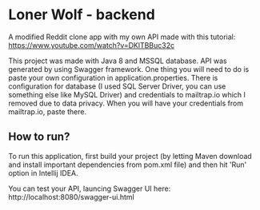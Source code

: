 # Loner Wolf - backend

A modified Reddit clone app with my own API made with this tutorial: https://www.youtube.com/watch?v=DKlTBBuc32c

This project was made with Java 8 and MSSQL database. API was generated by using Swagger framework. 
One thing you will need to do is paste your own configuration in application.properties. There is configuration for
database (I used SQL Server Driver, you can use something else like MySQL Driver) and credentials to mailtrap.io 
which I removed due to data privacy. When you will have your credentials from mailtrap.io, paste there.

## How to run?

To run this application, first build your project (by letting Maven download and install important dependencies from
pom.xml file) and then hit 'Run' option in Intellij IDEA.

You can test your API, launcing Swagger UI here: http://localhost:8080/swagger-ui.html
